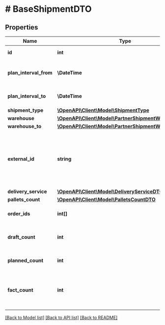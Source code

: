 # # BaseShipmentDTO

## Properties

Name | Type | Description | Notes
------------ | ------------- | ------------- | -------------
**id** | **int** | Идентификатор отгрузки. | [optional]
**plan_interval_from** | **\DateTime** | Начало планового интервала отгрузки. | [optional]
**plan_interval_to** | **\DateTime** | Конец планового интервала отгрузки. | [optional]
**shipment_type** | [**\OpenAPI\Client\Model\ShipmentType**](ShipmentType.md) |  | [optional]
**warehouse** | [**\OpenAPI\Client\Model\PartnerShipmentWarehouseDTO**](PartnerShipmentWarehouseDTO.md) |  | [optional]
**warehouse_to** | [**\OpenAPI\Client\Model\PartnerShipmentWarehouseDTO**](PartnerShipmentWarehouseDTO.md) |  | [optional]
**external_id** | **string** | Идентификатор отгрузки в вашей системе. Если вы еще не передавали идентификатор, вернется идентификатор из параметра &#x60;id&#x60;. | [optional]
**delivery_service** | [**\OpenAPI\Client\Model\DeliveryServiceDTO**](DeliveryServiceDTO.md) |  | [optional]
**pallets_count** | [**\OpenAPI\Client\Model\PalletsCountDTO**](PalletsCountDTO.md) |  | [optional]
**order_ids** | **int[]** | Идентификаторы заказов в отгрузке. | [optional]
**draft_count** | **int** | Количество заказов, запланированных к отгрузке. | [optional]
**planned_count** | **int** | Количество отгруженных заказов. | [optional]
**fact_count** | **int** | Количество заказов, принятых в сортировочном центре или пункте приема. | [optional]

[[Back to Model list]](../../README.md#models) [[Back to API list]](../../README.md#endpoints) [[Back to README]](../../README.md)
